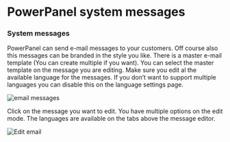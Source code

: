 # PowerPanel system messages

### System messages

PowerPanel can send e-mail messages to your customers. Off course also this messages can be branded in the style you like. There is a master e-mail template (You can create multiple if you want). You can select the master template on the message you are editing. Make sure you edit al the available language for the messages. If you don’t want to support multiple languages you can disable this on the language settings page.

![email messages](/supportpages/images/email_messages.png)

Click on the message you want to edit. You have multiple options on the edit mode. The languages are available on the tabs above the message editor.

![Edit email](/supportpages/images/edit_email_message.png)
